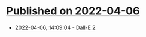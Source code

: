 # [Published on 2022-04-06](index.md)

* [2022-04-06, 14:09:04](https://news.ycombinator.com/item?id=30932095) - [Dall-E 2](https://openai.com/dall-e-2/)
